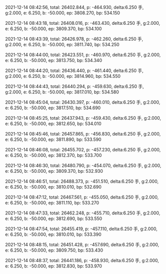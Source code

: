 2021-12-14 08:42:56, total: 26402.844, p: -464.930, delta:6.250 手, g:2.000, e: 6.250, b: -50.000, ep: 3808.270, bp: 534.150

2021-12-14 08:43:18, total: 26408.016, p: -463.430, delta:6.250 手, g:2.000, e: 6.250, b: -50.000, ep: 3809.370, bp: 534.100

2021-12-14 08:43:39, total: 26426.978, p: -462.260, delta:6.250 手, g:2.000, e: 6.250, b: -50.000, ep: 3811.740, bp: 534.250

2021-12-14 08:44:00, total: 26423.551, p: -460.970, delta:6.250 手, g:2.000, e: 6.250, b: -50.000, ep: 3813.750, bp: 534.340

2021-12-14 08:44:20, total: 26436.440, p: -461.440, delta:6.250 手, g:2.000, e: 6.250, b: -50.000, ep: 3814.960, bp: 534.550

2021-12-14 08:44:43, total: 26440.294, p: -459.630, delta:6.250 手, g:2.000, e: 6.250, b: -50.000, ep: 3817.010, bp: 534.580

2021-12-14 08:45:04, total: 26430.397, p: -460.010, delta:6.250 手, g:2.000, e: 6.250, b: -50.000, ep: 3817.510, bp: 534.690

2021-12-14 08:45:25, total: 26437.943, p: -459.430, delta:6.250 手, g:2.000, e: 6.250, b: -50.000, ep: 3812.650, bp: 534.010

2021-12-14 08:45:46, total: 26457.865, p: -456.830, delta:6.250 手, g:2.000, e: 6.250, b: -50.000, ep: 3811.890, bp: 533.590

2021-12-14 08:46:08, total: 26455.702, p: -457.230, delta:6.250 手, g:2.000, e: 6.250, b: -50.000, ep: 3812.370, bp: 533.700

2021-12-14 08:46:30, total: 26480.790, p: -454.070, delta:6.250 手, g:2.000, e: 6.250, b: -50.000, ep: 3809.370, bp: 532.930

2021-12-14 08:46:51, total: 26488.373, p: -451.510, delta:6.250 手, g:2.000, e: 6.250, b: -50.000, ep: 3810.010, bp: 532.690

2021-12-14 08:47:12, total: 26467.561, p: -455.050, delta:6.250 手, g:2.000, e: 6.250, b: -50.000, ep: 3811.110, bp: 533.270

2021-12-14 08:47:33, total: 26462.248, p: -455.710, delta:6.250 手, g:2.000, e: 6.250, b: -50.000, ep: 3812.690, bp: 533.550

2021-12-14 08:47:54, total: 26455.419, p: -457.110, delta:6.250 手, g:2.000, e: 6.250, b: -50.000, ep: 3810.010, bp: 533.390

2021-12-14 08:48:15, total: 26451.428, p: -457.690, delta:6.250 手, g:2.000, e: 6.250, b: -50.000, ep: 3809.750, bp: 533.430

2021-12-14 08:48:37, total: 26441.186, p: -458.930, delta:6.250 手, g:2.000, e: 6.250, b: -50.000, ep: 3812.830, bp: 533.970